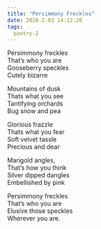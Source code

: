 ```yaml
---
title: "Persimmony Freckles"
date: 2010-2-03 14:12:20
tags:
  poetry-2
---
```



Persimmony freckles  
 That’s who you are  
 Gooseberry speckles  
 Cutely bizarre

Mountains of dusk  
 Thats what you see  
 Tantifying orchards  
 Bug snow and pea

Glorious frazzle  
 Thats what you fear  
 Soft velvet tassle  
 Precious and dear

Marigold angles,  
 That’s how you think  
 Silver dipped dangles  
 Embellished by pink

Persimmony freckles  
 That’s who you are  
 Elusive those speckles  
 Wherever you are.


